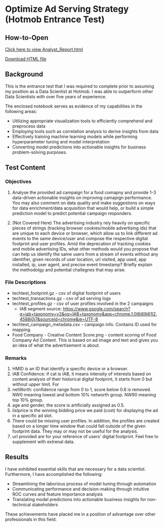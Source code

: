 # Optimize Ad Serving Strategy (Hotmob Entrance Test)

## How-to-Open

[Click here to view Analyst_Report.html](https://ryanstark223232.github.io/work-porfolio-hotmob/Entrance_Test/Analyst_Report.html)

<a href="https://raw.githubusercontent.com/RyanStark223232/work-porfolio-hotmob/main/Entrance_Test/Analyst_Report.html" download>Download HTML file</a>

## Background

This is the entrance test that I was required to complete prior to assuming my position as a Data Scientist at Hotmob. I was able to outperform other Data Scientists with over five years of experience.

The enclosed notebook serves as evidence of my capabilities in the following areas:

* Utilizing appropriate visualization tools to efficiently comprehend and preprocess data
* Employing tools such as correlation analysis to derive insights from data
* Effectively training machine learning models while performing hyperparameter tuning and model interpretation
* Converting model predictions into actionable insights for business problem-solving purposes.

## Test Content

### Objectives

1. Analyse the provided ad campaign for a food comapny and provide 1-3 data-driven actionable insights on improving camapign performance. 
You may also comment on data quality and make suggestions on ways for data enrichment/data acquisition that would help, or build a simple prediction model to predict potential campaign responders.

2. (Not Covered Here) The advertising industry rely heavily on specific pieces of strings (tracking browser cookies/mobile advertising ids) that are unique to each device or browser, which allow us to link different ad events to the same device/user and compose the respective digital footprint and user profiles. Amid the deprecation of tracking cookies and mobile advertising IDs, what other methods would you propose that can help us identify the same users from a stream of events without any identifier, given records of user location, url visited, app used, app installed, ip, user agent, and precise event timestamp? Briefly explain the methodolgy and potential challegnes that may arise.

### File Descriptions
- techtest_footprint.gz - csv of digital footprint of users 
- techtest_transactions.gz - csv of ad serving logs
- techtest_profiles.gz - csv of user profiles involved in the 2 campaigns
    - IAB segment source: https://www.google.com/search?q=iab+taxonomy+v2&oq=IAB+taxonomy&aqs=chrome.1.0l6j69i61l2.4588j0j7&sourceid=chrome&ie=UTF-8
- techtest_campaign_metadata.csv - campaign info. Contains ID used for mapping.
- Food Company - Creative Content Score.png - content scoring of Food Company Ad Content. This is based on ad image and text and gives you an idea of what the advertisement is about.

### Remarks
1. HMID is an ID that identify a specific device or a browser.
2. IAB Confidence: if cat is IAB, it means intensity of interests based on content analysis of their historical digital footprint, it starts from 0 but without upper limit. For 
3. netWorth: confidence range from 0 to 1, score below 0.6 is removed. NW0 meaning lowest and bottom 10% networth group. NW90 meaning top 10% group.
4. age and gender, the score is artificially assigned as 0.5.
5. listprice is the winning bidding price we paid (cost) for displaying the ad in a specific ad slot.
6. There could be missing user profiles. In addition, the profiles are created based on a longer time window that could fall outside of the given footprint data. They may or may not be useful for the analysis.
7. url provided are for your reference of users' digital footprint. Feel free to supplement with extrenal data.

## Results

I have exhibited essential skills that are necessary for a data scientist. Furthermore, I have accomplished the following:

* Streamlining the laborious process of model tuning through automation
* Communicating performance and decision-making through intuitive ROC curves and feature importance analysis
* Translating model predictions into actionable business insights for non-technical stakeholders

These achievements have placed me in a position of advantage over other professionals in this field.